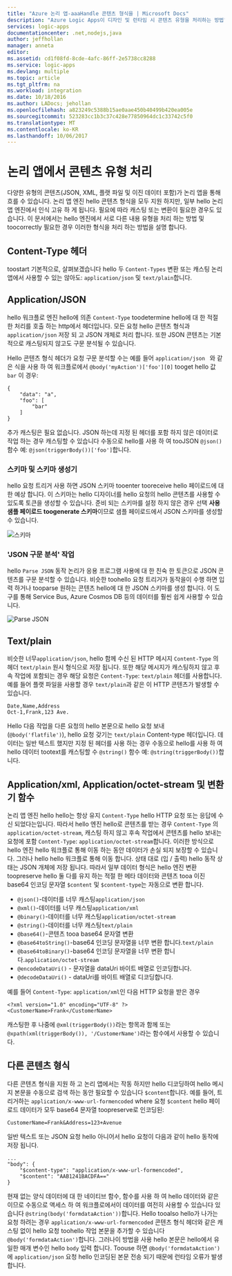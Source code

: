 ```yaml
---
title: "Azure 논리 앱-aaaHandle 콘텐츠 형식을 | Microsoft Docs"
description: "Azure Logic Apps이 디자인 및 런타임 시 콘텐츠 유형을 처리하는 방법"
services: logic-apps
documentationcenter: .net,nodejs,java
author: jeffhollan
manager: anneta
editor: 
ms.assetid: cd1f08fd-8cde-4afc-86ff-2e5738cc8288
ms.service: logic-apps
ms.devlang: multiple
ms.topic: article
ms.tgt_pltfrm: na
ms.workload: integration
ms.date: 10/18/2016
ms.author: LADocs; jehollan
ms.openlocfilehash: a823249c5388b15ae0aae450b40499b420ea005e
ms.sourcegitcommit: 523283cc1b3c37c428e77850964dc1c33742c5f0
ms.translationtype: MT
ms.contentlocale: ko-KR
ms.lasthandoff: 10/06/2017
---
```

# <a name="handle-content-types-in-logic-apps"></a>논리 앱에서 콘텐츠 유형 처리

다양한 유형의 콘텐츠(JSON, XML, 플랫 파일 및 이진 데이터 포함)가 논리 앱을 통해 흐를 수 있습니다. 논리 앱 엔진 hello 콘텐츠 형식을 모두 지원 하지만, 일부 hello 논리 앱 엔진에서 인식 고유 하 게 됩니다. 필요에 따라 캐스팅 또는 변환이 필요한 경우도 있습니다. 이 문서에서는 hello 엔진에서 서로 다른 내용 유형을 처리 하는 방법 및 toocorrectly 필요한 경우 이러한 형식을 처리 하는 방법을 설명 합니다.

## <a name="content-type-header"></a>Content-Type 헤더

toostart 기본적으로, 살펴보겠습니다 hello 두 `Content-Types` 변환 또는 캐스팅 논리 앱에서 사용할 수 있는 않아도: `application/json` 및 `text/plain`합니다.

## <a name="applicationjson"></a>Application/JSON

hello 워크플로 엔진 hello에 의존 `Content-Type` toodetermine hello에 대 한 적절 한 처리를 호출 하는 http에서 헤더입니다. 모든 요청 hello 콘텐츠 형식과 `application/json` 저장 되 고 JSON 개체로 처리 합니다. 또한 JSON 콘텐츠는 기본적으로 캐스팅되지 않고도 구문 분석될 수 있습니다. 

Hello 콘텐츠 형식 헤더가 요청 구문 분석할 수는 예를 들어 `application/json ` 와 같은 식을 사용 하 여 워크플로에서 `@body('myAction')['foo'][0]` tooget hello 값 `bar` 이 경우:

```
{
    "data": "a",
    "foo": [
        "bar"
    ]
}
```

추가 캐스팅은 필요 없습니다. JSON 하는데 지정 된 헤더를 포함 하지 않은 데이터로 작업 하는 경우 캐스팅할 수 있습니다 수동으로 hello를 사용 하 여 tooJSON `@json()` 함수 예: `@json(triggerBody())['foo']`합니다.

### <a name="schema-and-schema-generator"></a>스키마 및 스키마 생성기

hello 요청 트리거 사용 하면 JSON 스키마 tooenter tooreceive hello 페이로드에 대 한 예상 합니다. 이 스키마는 hello 디자이너를 hello 요청의 hello 콘텐츠를 사용할 수 있도록 토큰을 생성할 수 있습니다. 준비 되는 스키마를 설정 하지 않은 경우 선택 **사용 샘플 페이로드 toogenerate 스키마**이므로 샘플 페이로드에서 JSON 스키마를 생성할 수 있습니다.

![스키마](./media/logic-apps-http-endpoint/manualtrigger.png)

### <a name="parse-json-action"></a>'JSON 구문 분석' 작업

hello `Parse JSON` 동작 논리가 응용 프로그램 사용에 대 한 친숙 한 토큰으로 JSON 콘텐츠를 구문 분석할 수 있습니다. 비슷한 toohello 요청 트리거가 동작을이 수행 하면 입력 하거나 tooparse 원하는 콘텐츠 hello에 대 한 JSON 스키마를 생성 합니다. 이 도구를 통해 Service Bus, Azure Cosmos DB 등의 데이터를 훨씬 쉽게 사용할 수 있습니다.

![Parse JSON](./media/logic-apps-content-type/ParseJSON.png)

## <a name="textplain"></a>Text/plain

비슷한 너무`application/json`, hello 함께 수신 된 HTTP 메시지 `Content-Type` 의 헤더 `text/plain` 원시 형식으로 저장 됩니다. 또한 해당 메시지가 캐스팅하지 않고 후속 작업에 포함되는 경우 해당 요청은 `Content-Type`: `text/plain` 헤더를 사용합니다. 예를 들어 플랫 파일을 사용할 경우 `text/plain`과 같은 이 HTTP 콘텐츠가 발생할 수 있습니다.

```
Date,Name,Address
Oct-1,Frank,123 Ave.
```

Hello 다음 작업을 다른 요청의 hello 본문으로 hello 요청 보내 (`@body('flatfile')`), hello 요청 갖기는 `text/plain` Content-type 헤더입니다. 데이터는 일반 텍스트 했지만 지정 된 헤더를 사용 하는 경우 수동으로 hello를 사용 하 여 hello 데이터 tootext를 캐스팅할 수 `@string()` 함수 예: `@string(triggerBody())`합니다.

## <a name="applicationxml-and-applicationoctet-stream-and-converter-functions"></a>Application/xml, Application/octet-stream 및 변환기 함수

논리 앱 엔진 hello hello는 항상 유지 `Content-Type` hello HTTP 요청 또는 응답에 수신 되었다는입니다. 따라서 hello 엔진 hello로 콘텐츠를 받는 경우 `Content-Type` 의 `application/octet-stream`, 캐스팅 하지 않고 후속 작업에서 콘텐츠를 hello 보내는 요청에 포함 `Content-Type`: `application/octet-stream`합니다. 이러한 방식으로 hello 엔진 hello 워크플로 통해 이동 하는 동안 데이터가 손실 되지 보장할 수 있습니다. 그러나 hello hello 워크플로 통해 이동 합니다. 상태 대로 (입 / 출력) hello 동작 상태는 JSON 개체에 저장 됩니다. 따라서 일부 데이터 형식은 hello 엔진 변환 toopreserve hello 둘 다를 유지 하는 적절 한 메타 데이터와 콘텐츠 tooa 이진 base64 인코딩 문자열 `$content` 및 `$content-type`는 자동으로 변환 합니다. 

* `@json()`-데이터를 너무 캐스팅`application/json`
* `@xml()`-데이터를 너무 캐스팅`application/xml`
* `@binary()`-데이터를 너무 캐스팅`application/octet-stream`
* `@string()`-데이터를 너무 캐스팅`text/plain`
* `@base64()`-콘텐츠 tooa base64 문자열 변환
* `@base64toString()`-base64 인코딩 문자열을 너무 변환 합니다.`text/plain`
* `@base64toBinary()`-base64 인코딩 문자열을 너무 변환 합니다.`application/octet-stream`
* `@encodeDataUri()` - 문자열을 dataUri 바이트 배열로 인코딩합니다.
* `@decodeDataUri()` - dataUri를 바이트 배열로 디코딩합니다.

예를 들어 `Content-Type`: `application/xml`인 다음 HTTP 요청을 받은 경우

```
<?xml version="1.0" encoding="UTF-8" ?>
<CustomerName>Frank</CustomerName>
```

캐스팅한 후 나중에 `@xml(triggerBody())`라는 항목과 함께 또는 `@xpath(xml(triggerBody()), '/CustomerName')`라는 함수에서 사용할 수 있습니다.

## <a name="other-content-types"></a>다른 콘텐츠 형식

다른 콘텐츠 형식을 지원 하 고 논리 앱에서는 작동 하지만 hello 디코딩하여 hello 메시지 본문을 수동으로 검색 하는 동안 필요할 수 있습니다 `$content`합니다. 예를 들어, 트리거하는 `application/x-www-url-formencoded` where 요청 `$content` hello 페이로드 데이터가 모두 base64 문자열 toopreserve로 인코딩된:

```
CustomerName=Frank&Address=123+Avenue
```

일반 텍스트 또는 JSON 요청 hello 아니어서 hello 요청이 다음과 같이 hello 동작에 저장 됩니다.

```
...
"body": {
    "$content-type": "application/x-www-url-formencoded",
    "$content": "AAB1241BACDFA=="
}
```

현재 없는 양식 데이터에 대 한 네이티브 함수, 함수를 사용 하 여 hello 데이터와 같은 이므로 수동으로 액세스 하 여 워크플로에서이 데이터를 여전히 사용할 수 있습니다 있습니다 `@string(body('formdataAction'))`합니다. Hello tooalso hello가 나가는 요청 하려는 경우 `application/x-www-url-formencoded` 콘텐츠 형식 헤더와 같은 캐스팅 없이 hello 요청 toohello 작업 본문을 추가할 수 있습니다 `@body('formdataAction')`합니다. 그러나이 방법을 사용 hello 본문은 hello에서 유일한 매개 변수인 hello `body` 입력 합니다. Toouse 하면 `@body('formdataAction')` 에 `application/json` 요청 hello 인코딩된 본문 전송 되기 때문에 런타임 오류가 발생 합니다.

